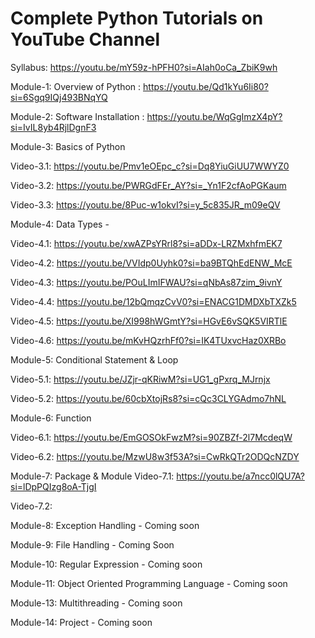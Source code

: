 # Complete Python Tutorials on YouTube Channel
Syllabus: https://youtu.be/mY59z-hPFH0?si=AIah0oCa_ZbiK9wh

Module-1: Overview of Python : https://youtu.be/Qd1kYu6Ii80?si=6Sgq9IQj493BNqYQ

Module-2: Software Installation : https://youtu.be/WqGgImzX4pY?si=IvIL8yb4RjlDgnF3

Module-3: Basics of Python

  Video-3.1: https://youtu.be/Pmv1eOEpc_c?si=Dq8YiuGiUU7WWYZ0
  
  Video-3.2: https://youtu.be/PWRGdFEr_AY?si=_Yn1F2cfAoPGKaum

  Video-3.3: https://youtu.be/8Puc-w1okvI?si=y_5c835JR_m09eQV

Module-4: Data Types -

  Video-4.1: https://youtu.be/xwAZPsYRrl8?si=aDDx-LRZMxhfmEK7

  Video-4.2: https://youtu.be/VVIdp0Uyhk0?si=ba9BTQhEdENW_McE

  Video-4.3: https://youtu.be/POuLImIFWAU?si=qNbAs87zim_9ivnY

  Video-4.4: https://youtu.be/12bQmqzCvV0?si=ENACG1DMDXbTXZk5

  Video-4.5: https://youtu.be/XI998hWGmtY?si=HGvE6vSQK5VIRTlE

  Video-4.6: https://youtu.be/mKvHQzrhFf0?si=IK4TUxvcHaz0XRBo

Module-5: Conditional Statement & Loop
  
  Video-5.1: https://youtu.be/JZjr-qKRiwM?si=UG1_gPxrq_MJrnjx

  Video-5.2: https://youtu.be/60cbXtojRs8?si=cQc3CLYGAdmo7hNL

Module-6: Function

   Video-6.1: https://youtu.be/EmGOSOkFwzM?si=90ZBZf-2l7McdeqW

   Video-6.2: https://youtu.be/MzwU8w3f53A?si=CwRkQTr2ODQcNZDY

Module-7: Package & Module
   Video-7.1: https://youtu.be/a7ncc0lQU7A?si=lDpPQIzg8oA-TjgI

   Video-7.2: 

Module-8: Exception Handling - Coming soon

Module-9: File Handling - Coming Soon

Module-10: Regular Expression - Coming soon

Module-11: Object Oriented Programming Language - Coming soon

Module-13: Multithreading - Coming soon

Module-14: Project - Coming soon



